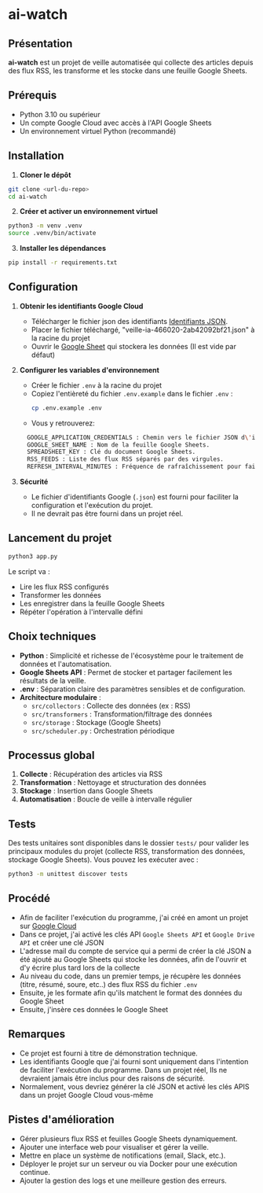 # ai-watch

## Présentation

**ai-watch** est un projet de veille automatisée qui collecte des articles depuis des flux RSS, les transforme et les stocke dans une feuille Google Sheets.

## Prérequis

- Python 3.10 ou supérieur
- Un compte Google Cloud avec accès à l'API Google Sheets
- Un environnement virtuel Python (recommandé)

## Installation

1. **Cloner le dépôt**

```bash
git clone <url-du-repo>
cd ai-watch
```

2. **Créer et activer un environnement virtuel**

```bash
python3 -m venv .venv
source .venv/bin/activate
```

3. **Installer les dépendances**

```bash
pip install -r requirements.txt
```

## Configuration

1. **Obtenir les identifiants Google Cloud**
   - Télécharger le fichier json des identifiants [Identifiants JSON](https://drive.google.com/drive/folders/17Qz_00bfaZntsoe33S4Pk8ssUG5ZWkrl?usp=sharing).
   - Placer le fichier téléchargé, "veille-ia-466020-2ab42092bf21.json" à la racine du projet
   - Ouvrir le [Google Sheet](https://docs.google.com/spreadsheets/d/1QbA7u_hplBiYBRf4MW-KR-2Onh32PVqdh-s0DRoqBhc/edit?usp=sharing) qui stockera les données (Il est vide par défaut)
   

2. **Configurer les variables d'environnement**
   - Créer le fichier `.env` à la racine du projet
   - Copiez l'entièreté du fichier `.env.example` dans le fichier `.env` :
     ```bash
     cp .env.example .env
     ```
   - Vous y retrouverez:
   ```bash
     GOOGLE_APPLICATION_CREDENTIALS : Chemin vers le fichier JSON d\'identifiants.
     GOOGLE_SHEET_NAME : Nom de la feuille Google Sheets.
     SPREADSHEET_KEY : Clé du document Google Sheets.
     RSS_FEEDS : Liste des flux RSS séparés par des virgules.
     REFRESH_INTERVAL_MINUTES : Fréquence de rafraîchissement pour faire tourner l\'agent sans interruption.
     ```
   

3. **Sécurité**
   - Le fichier d'identifiants Google (`.json`) est fourni pour faciliter la configuration et l'exécution du projet.
   - Il ne devrait pas être fourni dans un projet réel.

## Lancement du projet

```bash
python3 app.py
```

Le script va :
- Lire les flux RSS configurés
- Transformer les données
- Les enregistrer dans la feuille Google Sheets
- Répéter l'opération à l'intervalle défini

## Choix techniques

- **Python** : Simplicité et richesse de l'écosystème pour le traitement de données et l'automatisation.
- **Google Sheets API** : Permet de stocker et partager facilement les résultats de la veille.
- **.env** : Séparation claire des paramètres sensibles et de configuration.
- **Architecture modulaire** :
  - `src/collectors` : Collecte des données (ex : RSS)
  - `src/transformers` : Transformation/filtrage des données
  - `src/storage` : Stockage (Google Sheets)
  - `src/scheduler.py` : Orchestration périodique

## Processus global

1. **Collecte** : Récupération des articles via RSS
2. **Transformation** : Nettoyage et structuration des données
3. **Stockage** : Insertion dans Google Sheets
4. **Automatisation** : Boucle de veille à intervalle régulier

## Tests

Des tests unitaires sont disponibles dans le dossier `tests/` pour valider les principaux modules du projet (collecte RSS, transformation des données, stockage Google Sheets). Vous pouvez les exécuter avec :

```bash
python3 -m unittest discover tests
```

## Procédé

- Afin de faciliter l'exécution du programme, j'ai créé en amont un projet sur [Google Cloud](https://console.cloud.google.com)
- Dans ce projet, j'ai activé les clés API `Google Sheets API` et `Google Drive API` et créer une clé JSON 
- L'adresse mail du compte de service qui a permi de créer la clé JSON a été ajouté au Google Sheets qui stocke les données, afin de l'ouvrir et d'y écrire plus tard lors de la collecte 
- Au niveau du code, dans un premier temps, je récupère les données (titre, résumé, soure, etc..) des flux RSS du fichier `.env`
- Ensuite, je les formate afin qu'ils matchent le format des données du Google Sheet
- Ensuite, j'insère ces données le Google Sheet

## Remarques

- Ce projet est fourni à titre de démonstration technique.
- Les identifiants Google que j'ai fourni sont uniquement dans l'intention de faciliter l'exécution du programme. Dans un projet réel, Ils ne devraient jamais être inclus pour des raisons de sécurité.
- Normalement, vous devriez générer la clé JSON et activé les clés APIS dans un projet Google Cloud vous-même

## Pistes d'amélioration

- Gérer plusieurs flux RSS et feuilles Google Sheets dynamiquement.
- Ajouter une interface web pour visualiser et gérer la veille.
- Mettre en place un système de notifications (email, Slack, etc.).
- Déployer le projet sur un serveur ou via Docker pour une exécution continue.
- Ajouter la gestion des logs et une meilleure gestion des erreurs.

